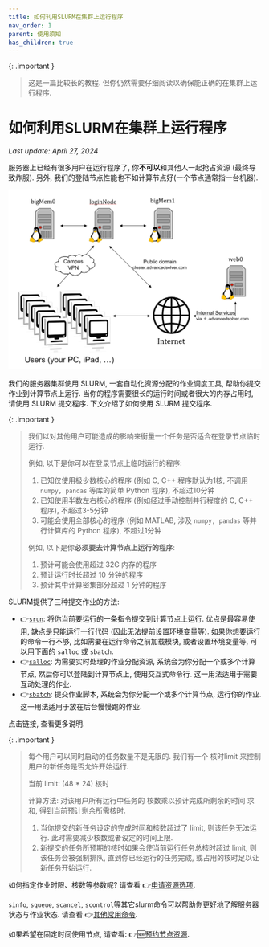 ```yaml
---
title: 如何利用SLURM在集群上运行程序
nav_order: 1
parent: 使用须知
has_children: true
---
```


{: .important }
> 这是一篇比较长的教程. 但你仍然需要仔细阅读以确保能正确的在集群上运行程序.

# 如何利用SLURM在集群上运行程序

*Last update: April 27, 2024*

服务器上已经有很多用户在运行程序了, 你**不可以**和其他人一起抢占资源 (最终导致炸服). 另外, 我们的登陆节点性能也不如计算节点好(一个节点通常指一台机器).

![user-topology](/guide/figure/user-topology.png)

我们的服务器集群使用 SLURM, 一套自动化资源分配的作业调度工具, 帮助你提交作业到计算节点上运行. 当你的程序需要很长的运行时间或者很大的内存占用时, 请使用 SLURM 提交程序. 下文介绍了如何使用 SLURM 提交程序.

{: .important }
> 我们以对其他用户可能造成的影响来衡量一个任务是否适合在登录节点临时运行.
>
> 例如, 以下是你可以在登录节点上临时运行的程序:
>
> 1. 已知仅使用极少数核心的程序 (例如 C, C++ 程序默认为1核, 不调用 `numpy, pandas` 等库的简单 Python 程序), 不超过10分钟
> 2. 已知使用半数左右核心的程序 (例如经过手动控制并行程度的 C, C++ 程序), 不超过3-5分钟
> 3. 可能会使用全部核心的程序 (例如 MATLAB, 涉及 `numpy, pandas` 等并行计算库的 Python 程序), 不超过1分钟
>
> 例如, 以下是你**必须要去计算节点上运行的程序**:
>
> 1. 预计可能会使用超过 32G 内存的程序
> 2. 预计运行时长超过 10 分钟的程序
> 3. 预计其中计算密集部分超过 1 分钟的程序
>

SLURM提供了三种提交作业的方法:
- 👉[`srun`](./srun): 将你当前要运行的一条指令提交到计算节点上运行. 优点是最容易使用, 缺点是只能运行一行代码 (因此无法提前设置环境变量等). 如果你想要运行的命令一行不够, 比如需要在运行命令之前加载模块, 或者设置环境变量等, 可以用下面的 `salloc` 或 `sbatch`.
- 👉[`salloc`](./salloc): 为需要实时处理的作业分配资源, 系统会为你分配一个或多个计算节点, 然后你可以登陆到计算节点上, 使用交互式命令行. 这一用法适用于需要互动处理的作业.
- 👉[`sbatch`](./sbatch): 提交作业脚本, 系统会为你分配一个或多个计算节点, 运行你的作业. 这一用法适用于放在后台慢慢跑的作业.

点击链接, 查看更多说明.

{: .important }
> 每个用户可以同时启动的任务数量不是无限的. 我们有一个 核时limit 来控制用户的新任务是否允许开始运行.
>
> 当前 limit: (48 * 24) 核时
>
> 计算方法: 对该用户所有运行中任务的 核数乘以预计完成所剩余的时间 求和, 得到当前预计剩余所需核时.
>
> 1. 当你提交的新任务设定的完成时间和核数超过了 limit, 则该任务无法运行. 此时需要减少核数或者设定的时间上限.
> 2. 新提交的任务所预期的核时如果会使当前运行任务总核时超过 limit, 则该任务会被强制排队, 直到你已经运行的任务完成, 或占用的核时足以让新任务开始运行.
>

如何指定作业时限、核数等参数呢? 请查看 👉[申请资源选项](./options).

`sinfo`, `squeue`, `scancel`, `scontrol`等其它slurm命令可以帮助你更好地了解服务器状态与作业状态. 请查看 👉[其他常用命令](./sinfo).

如果希望在固定时间使用节点, 请查看: 👉🆕[预约节点资源](./reservation).

